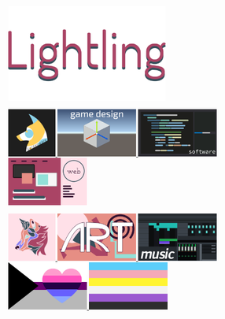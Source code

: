 <p>
  <a href="https://lightling.xyz">
    <img
      style="display: inline;"
      height="192"
      src="README/name.svg"
      alt="lightling emblem avatar"
      title="link to lightling's website"
    />
  </a>
</p>
<p>
  <a href="https://goldenwere.github.io">
    <img
      style="display: inline;"
      height="96"
      src="README/gw_dark-mode_text_noalpha.png"
      alt="goldenwere logo"
      title="link to goldenwere website"
    />
  </a>
  <a href="https://goldenwere.github.io/games">
    <img
      style="display: inline;"
      height="96"
      src="README/id_games.svg"
      alt="interest flag: games"
      title="link to Goldenwere games"
    />
  </a>
  <a href="https://goldenwere.github.io/software">
    <img
      style="display: inline;"
      height="96"
      src="README/id_sdev.svg"
      alt="interest flag: software"
      title="link to Goldenwere software"
    />
  </a>
  <a href="https://lightling.xyz/portfolio">
    <img
      style="display: inline;"
      height="96"
      src="README/id_web.svg"
      alt="interest flag: web"
      title="link to lightling's portfolio page"
    />
  </a>
</p>
<p>
  <a href="https://lightling.xyz">
    <img
      style="display: inline;"
      height="96"
      src="README/v1-official.svg"
      alt="lightling wolf head avatar"
      title="link to lightling's website"
    />
  </a>
  <a href="https://lightling.redbubble.com">
    <img
      style="display: inline;"
      height="96"
      src="README/id_art.svg"
      alt="interest flag: art"
      title="link to Lightling on Redbubble"
    />
  </a>
  <a href="https://lightling.bandcamp.com">
    <img
      style="display: inline;"
      height="96"
      src="README/id_music.svg"
      alt="interest flag: music"
      title="link to Lightling on Bandcamp"
    />
  </a>
  <a href="/LIB/pride">
    <img
      style="display: inline;"
      height="96"
      src="LIB/pride/a_demi-omni.svg"
      alt="pride flag: demisexual omniromantic"
      title="pride flag: demisexual omniromantic"
    />
  </a>
  <a href="/LIB/pride">
    <img
      style="display: inline;"
      height="96"
      src="LIB/pride/g_trans-enby.svg"
      alt="pride flag: trans-nonbinary"
      title="pride flag: trans-nonbinary"
    />
  </a>
</p>
